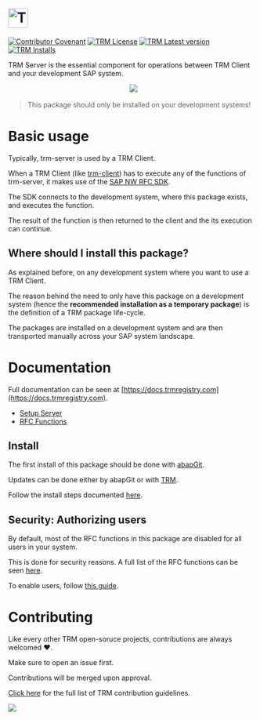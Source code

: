 # <a href="https://docs.trmregistry.com/#/server/README"><img src="https://docs.trmregistry.com/_media/logo.png" height="40" alt="TRM"></a>

[![Contributor Covenant](https://img.shields.io/badge/Contributor%20Covenant-1.3.0-4baaaa.svg)](https://github.com/RegestaItalia/trm-docs/blob/main/CODE_OF_CONDUCT.md)
[![TRM License](https://img.shields.io/endpoint?url=https://trmregistry.com/public/shieldio/license?package=trm-server)](https://trmregistry.com/#/package/trm-server)
[![TRM Latest version](https://img.shields.io/endpoint?url=https://trmregistry.com/public/shieldio/version?package=trm-server)](https://trmregistry.com/#/package/trm-server)
[![TRM Installs](https://img.shields.io/endpoint?url=https://trmregistry.com/public/shieldio/downloads?package=trm-server)](https://trmregistry.com/#/package/trm-server)

TRM Server is the essential component for operations between TRM Client and your development SAP system.

<p align="center">
  <img src="https://docs.trmregistry.com/_media/schema.png" />
</p>

> This package should only be installed on your development systems!

# Basic usage

Typically, trm-server is used by a TRM Client.

When a TRM Client (like [trm-client](https://github.com/RegestaItalia/trm-client)) has to execute any of the functions of trm-server, it makes use of the [SAP NW RFC SDK](https://support.sap.com/en/product/connectors/nwrfcsdk.html).

The SDK connects to the development system, where this package exists, and executes the function.

The result of the function is then returned to the client and the its execution can continue.

## Where should I install this package?

As explained before, on any development system where you want to use a TRM Client.

The reason behind the need to only have this package on a development system (hence the **recommended installation as a temporary package**) is the definition of a TRM package life-cycle.

The packages are installed on a development system and are then transported manually across your SAP system landscape.

# Documentation <!-- {docsify-remove} -->

Full documentation can be seen at [https://docs.trmregistry.com](https://docs.trmregistry.com).

<!-- START TABLE_OF_CONTENTS.md -->
- [Setup Server](docs/setup.md)
- [RFC Functions](docs/rfcFunctions.md)
<!-- END TABLE_OF_CONTENTS.md -->

## Install <!-- {docsify-remove} -->

The first install of this package should be done with [abapGit](https://abapgit.org/).

Updates can be done either by abapGit or with [TRM](https://docs.trmregistry.com).

Follow the install steps documented [here](/docs/setup.md).

## Security: Authorizing users <!-- {docsify-remove} -->

By default, most of the RFC functions in this package are disabled for all users in your system.

This is done for security reasons. A full list of the RFC functions can be seen [here](/docs/rfcFunctions.md).

To enable users, follow [this guide](/docs/setup.md#user-authorization-maintenance).

# Contributing <!-- {docsify-remove} -->

Like every other TRM open-soruce projects, contributions are always welcomed ❤️.

Make sure to open an issue first.

Contributions will be merged upon approval.

[Click here](https://docs.trmregistry.com/#/CONTRIBUTING) for the full list of TRM contribution guidelines.

[<img src="https://trmregistry.com/public/contributors?image=true">](https://docs.trmregistry.com/#/?id=contributors)
